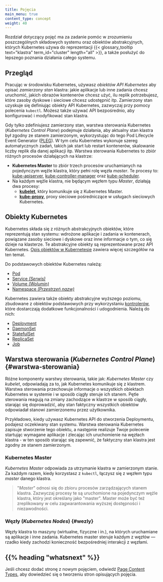 ```yaml
---
title: Pojęcia
main_menu: true
content_type: concept
weight: 40
---
```


<!-- overview -->

Rozdział dotyczący pojęć ma za zadanie pomóc w zrozumieniu poszczególnych składowych systemu oraz obiektów abstrakcyjnych, których Kubernetes używa do reprezentacji {{< glossary_tooltip text="klastra" term_id="cluster" length="all" >}}, a także posłużyć do lepszego poznania działania całego systemu.



<!-- body -->

## Przegląd

Pracując w środowisku Kubernetes, używasz *obiektów API Kubernetes* aby opisać *zamierzony stan* klastra: jakie aplikacje lub inne zadania chcesz uruchomić, jakich obrazów kontenerów chcesz użyć, ilu replik potrzebujesz, które zasoby dyskowe i sieciowe chcesz udostępnić itp. Zamierzony stan uzyskuje się definiując obiekty API Kubernetes, zazwyczaj przy pomocy polecenia `kubectl`. Możesz także używać API bezpośrednio, aby konfigurować i modyfikować stan klastra.

Gdy tylko zdefiniujesz zamierzony stan, warstwa sterowania Kubernetes (*Kubernetes Control Plane*) podejmuje działania, aby aktualny stan klastra był zgodny ze stanem zamierzonym, wykorzystując do tego Pod Lifecycle Event Generator ([PLEG](https://github.com/kubernetes/community/blob/master/contributors/design-proposals/node/pod-lifecycle-event-generator.md)). W tym celu Kubernetes wykonuje szereg automatycznych zadań, takich jak start lub restart kontenerów, skalowanie liczby replik dla danej aplikacji itp. Warstwa sterowania Kubernetes to zbiór różnych procesów działających na klastrze:

* **Kubernetes Master** to zbiór trzech procesów uruchamianych na pojedynczym węźle klastra, który pełni rolę węzła _master_. Te procesy to: [kube-apiserver](/docs/admin/kube-apiserver/), [kube-controller-manager](/docs/admin/kube-controller-manager/) oraz [kube-scheduler](/docs/admin/kube-scheduler/).
* Na każdym węźle klastra, nie będącym węzłem typu _Master_, działają dwa procesy:
  * **[kubelet](/docs/admin/kubelet/)**, który komunikuje się z Kubernetes Master.
  * **[kube-proxy](/docs/admin/kube-proxy/)**, proxy sieciowe pośredniczące w usługach sieciowych Kubernetes.

## Obiekty Kubernetes

Kubernetes składa się z różnych abstrakcyjnych obiektów, które reprezentują stan systemu: wdrożone aplikacje i zadania w kontenerach, powiązane zasoby sieciowe i dyskowe oraz inne informacje o tym, co się dzieje na klasterze. Te abstrakcyjne obiekty są reprezentowane przez API Kubernetes. [Opis obiektów w Kubernetesie](/docs/concepts/overview/working-with-objects/kubernetes-objects/#kubernetes-objects) zawiera więcej szczegółów na ten temat.

Do podstawowych obiektów Kubernetes należą:

* [Pod](/docs/concepts/workloads/pods/pod-overview/)
* [Service *(Serwis)*](/docs/concepts/services-networking/service/)
* [Volume *(Wolumin)*](/docs/concepts/storage/volumes/)
* [Namespace *(Przestrzeń nazw)*](/docs/concepts/overview/working-with-objects/namespaces/)

Kubernetes zawiera także obiekty abstrakcyjne wyższego poziomu, zbudowane z obiektów podstawowych przy wykorzystaniu [kontrolerów](/docs/concepts/architecture/controller/), które dostarczają dodatkowe funkcjonalności i udogodnienia. Należą do nich:

 * [Deployment](/docs/concepts/workloads/controllers/deployment/)
 * [DaemonSet](/docs/concepts/workloads/controllers/daemonset/)
 * [StatefulSet](/docs/concepts/workloads/controllers/statefulset/)
 * [ReplicaSet](/docs/concepts/workloads/controllers/replicaset/)
 * [Job](/docs/concepts/workloads/controllers/job/)

## Warstwa sterowania (*Kubernetes Control Plane*) {#warstwa-sterowania}

Różne komponenty warstwy sterowania, takie jak: *Kubernetes Master* czy *kubelet*, odpowiadają za to, jak Kubernetes komunikuje się z klastrem. Warstwa sterowania przechowuje informacje o wszystkich obiektach Kubernetes w systemie i w sposób ciągły steruje ich stanem. Pętle sterowania reagują na zmiany zachodzące w klastrze w sposób ciągły, starając się doprowadzić, aby stan faktyczny wszystkich obiektów odpowiadał stanowi zamierzonemu przez użytkownika.

Przykładowo, kiedy używasz Kubernetes API do stworzenia Deploymentu, podajesz oczekiwany stan systemu. Warstwa sterowania Kubernetes zapisuje stworzenie tego obiektu, a następnie realizuje Twoje polecenie startując wymagane aplikacje i zlecając ich uruchomienie na węzłach klastra - w ten sposób starając się zapewnić, że faktyczny stan klastra jest zgodny ze stanem zamierzonym.

### Kubernetes Master

*Kubernetes Master* odpowiada za utrzymanie klastra w zamierzonym stanie. Za każdym razem, kiedy korzystasz z `kubectl`, łączysz się z węzłem typu *master* danego klastra.

> "*Master*" odnosi się do zbioru procesów zarządzających stanem klastra. Zazwyczaj procesy te są uruchomione na pojedynczym węźle klastra, który jest określany jako "master". Master może być też zreplikowany w celu zagwarantowania wyższej dostępności i niezawodności.

### Węzły (*Kubernetes Nodes*) {#wezly}

Węzły klastra to maszyny (wirtualne, fizyczne i in.), na których uruchamiane są aplikacje i inne zadania. Kubernetes master steruje każdym z węzłów — rzadko kiedy zachodzi konieczność bezpośredniej interakcji z węzłami.



## {{% heading "whatsnext" %}}


Jeśli chcesz dodać stronę z nowym pojęciem, odwiedź
[Page Content Types](/docs/contribute/style/page-content-types/#concept),
aby dowiedzieć się o tworzeniu stron opisujących pojęcia.


